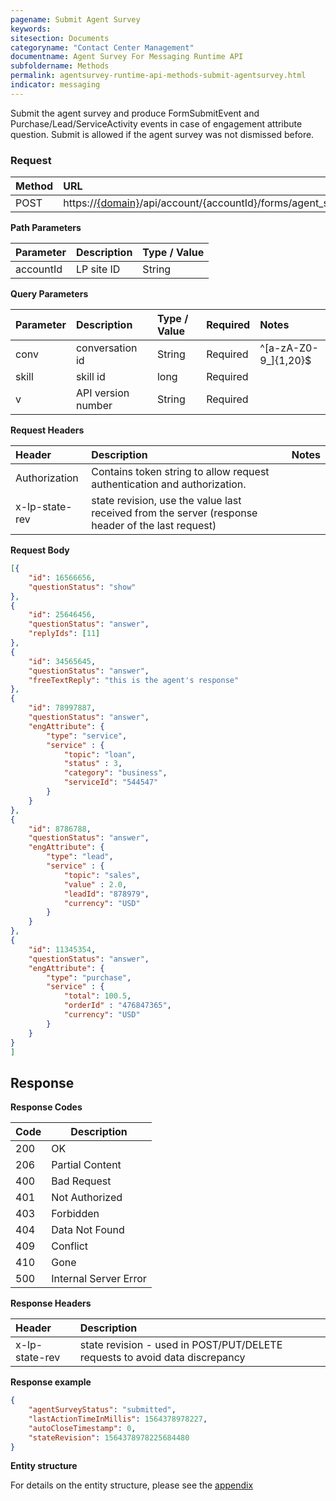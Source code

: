 ```yaml
---
pagename: Submit Agent Survey
keywords:
sitesection: Documents
categoryname: "Contact Center Management"
documentname: Agent Survey For Messaging Runtime API 
subfoldername: Methods
permalink: agentsurvey-runtime-api-methods-submit-agentsurvey.html
indicator: messaging
---
```


Submit the agent survey and produce FormSubmitEvent and Purchase/Lead/ServiceActivity events in case of engagement attribute question.
Submit is allowed if the agent survey was not dismissed before. 

### Request

| Method | URL |
| :-------- | :------ |
| POST  | https://[{domain}](/agent-domain-domain-api.html)/api/account/{accountId}/forms/agent_survey/state |

**Path Parameters**

 |Parameter  |Description |  Type / Value |
 |:----------- | :------------ | :--------------- |
 |accountId | LP site ID | String  |

 **Query Parameters**

| Parameter | Description | Type / Value | Required | Notes
|:----------- |  :------------ | :--------------- | :--- | :--- | 
| conv | conversation id | String | Required | ^[a-zA-Z0-9_]{1,20}$ |
| skill | skill id | long | Required |
| v | API version number | String | Required |


**Request Headers**

|Header | Description| Notes |
|:------- | :-------------- | :--- |
| Authorization | Contains token string to allow request authentication and authorization.|
| x-lp-state-rev | state revision, use the value last received from the server (response header of the last request) | 

**Request Body**

```json
[{
    "id": 16566656,
    "questionStatus": "show"
},
{
    "id": 25646456,
    "questionStatus": "answer",
    "replyIds": [11]
},
{
    "id": 34565645,
    "questionStatus": "answer",
    "freeTextReply": "this is the agent's response"
},
{
    "id": 78997887,
    "questionStatus": "answer",
    "engAttribute": {
        "type": "service",
        "service" : {
            "topic": "loan",
            "status" : 3,
            "category": "business", 
            "serviceId": "544547"
        }
    }
},
{
    "id": 8786788,
    "questionStatus": "answer",
    "engAttribute": {
        "type": "lead",
        "service" : {
            "topic": "sales",
            "value" : 2.0,
            "leadId": "878979", 
            "currency": "USD"
        }      
    }
},
{
    "id": 11345354,
    "questionStatus": "answer",
    "engAttribute": {
        "type": "purchase",
        "service" : {
            "total": 100.5,
            "orderId" : "476847365",
            "currency": "USD"
        }  
    }
}
]
```

## Response

**Response Codes**

| Code | Description           |
|------|-----------------------|
| 200  | OK                    |
| 206  | Partial Content       |
| 400  | Bad Request           |
| 401  | Not Authorized        |
| 403  | Forbidden             |
| 404  | Data Not Found        |
| 409  | Conflict              |
| 410  | Gone                  |
| 500  | Internal Server Error |

**Response Headers**

|Header|  Description|
|:-------|   :-----  |
|x-lp-state-rev|  state revision - used in POST/PUT/DELETE requests to avoid data discrepancy |  

**Response example**

```json
{
    "agentSurveyStatus": "submitted",
    "lastActionTimeInMillis": 1564378978227,
    "autoCloseTimestamp": 0,
    "stateRevision": 1564378978225684480
}
```

**Entity structure**

For details on the entity structure, please see the [appendix](/agentsurvey-runtime-api-appendix.html)